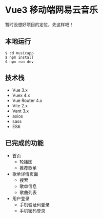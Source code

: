 # Vue3 移动端网易云音乐
暂时没想好项目的定位，先这样吧！

## 本地运行

```
$ cd musicapp
$ npm install
$ npm run dev
```

## 技术栈
- Vue 3.x
- Vuex 4.x
- Vue Router 4.x
- Vite 2.x
- Vant 3.x
- axios
- sass
- ES6

## 已完成的功能
- 首页
  - 轮播图
  - 推荐歌单
- 歌单详情页面
  - 搜索
  - 歌单信息
  - 歌曲列表
- 用户登录
  - 手机验证码登录
  - 手机密码登录
